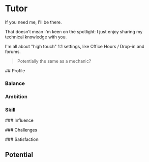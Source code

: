 # Tutor

If you need me, I'll be there.

That doesn't mean I'm keen on the spotlight: I just enjoy sharing my technical knowledge with you.

I'm all about "high touch" 1:1 settings, like Office Hours / Drop-in and forums.

> Potentially the same as a mechanic?

## Profile

### Balance

### Ambition

### Skill

### Influence

### Challenges

### Satisfaction

## Potential


